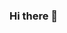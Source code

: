 ### Hi there 👋

<!--
**OlesenTuition/OlesenTuition** is a ✨ _special_ ✨ repository because its `README.md` (this file) appears on your GitHub profile.

Learn German with an Oxford-educated native German tutor. Over 20 years of experience https://www.olesentuition.co.uk

